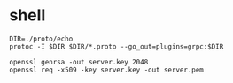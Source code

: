 # shell

```(shell)
DIR=./proto/echo
protoc -I $DIR $DIR/*.proto --go_out=plugins=grpc:$DIR
```

```(shell)
openssl genrsa -out server.key 2048
openssl req -x509 -key server.key -out server.pem
```
